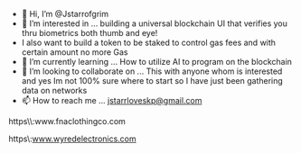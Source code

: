 - 👋 Hi, I’m @Jstarrofgrim
- 👀 I’m interested in ... building a universal blockchain UI that verifies you thru biometrics both thumb and eye!
- I also want to build a token to be staked to control gas fees and with certain amount no more Gas
- 🌱 I’m currently learning ... How to utilize AI to program on the blockchain
- 💞️ I’m looking to collaborate on ... This with anyone whom is interested and yes Im not 100% sure where to start so I have just been gathering data on networks
- 📫 How to reach me ... jstarrloveskp@gmail.com

<!---
Jstarrofgrim/Jstarrofgrim is a ✨ special ✨ repository because its `README.md` (this file) appears on your GitHub profile.
You can click the Preview link to take a look at your changes.
---> https\\:www.fnaclothingco.com 
https\\:www.wyredelectronics.com
